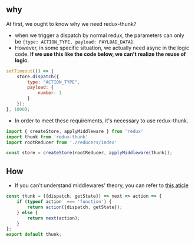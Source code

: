 ## why
At first, we ought to know why we need redux-thunk? 
- when we trigger a dispatch by normal redux, the parameters can only be `{type: ACTION_TYPE, payload: PAYLOAD_DATA}`. 
- However, in some specific situation, we actually need async in the logic code.
**If we use this like the code below, we can't realize the reuse of logic.**

```javascript
setTimeout(() => {
    store.dispatch({
        type: "ACTION_TYPE",
        payload: {
            number: 1
        }
    });
}, 1000);
```

- In order to meet these requirements, it's necessary to use redux-thunk.

```javascript
import { createStore, applyMiddleware } from 'redux'
import thunk from 'redux-thunk'
import rootReducer from './reducers/index'

const store = createStore(rootReducer, applyMiddleware(thunk));
```

## How
- If you can't understand middlewares' theory, you can refer to [this aticle](https://github.com/wannamakeudance/redux-middleware-pattern)

```javascript
const thunk = ({dispatch, getState}) => next => action => {
    if (typeof action  === 'function') {
        return action({dispatch, getState});
    } else {
        return next(action);
    }
};
export default thunk;
```